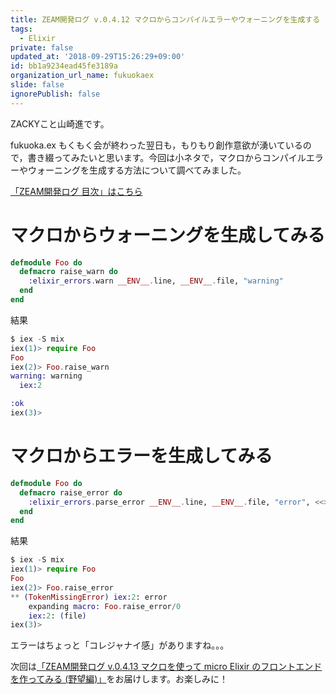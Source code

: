 ```yaml
---
title: ZEAM開発ログ v.0.4.12 マクロからコンパイルエラーやウォーニングを生成する
tags:
  - Elixir
private: false
updated_at: '2018-09-29T15:26:29+09:00'
id: bb1a9234ead45fe3189a
organization_url_name: fukuokaex
slide: false
ignorePublish: false
---
```

ZACKYこと山崎進です。

fukuoka.ex もくもく会が終わった翌日も，もりもり創作意欲が湧いているので，書き綴ってみたいと思います。今回は小ネタで，マクロからコンパイルエラーやウォーニングを生成する方法について調べてみました。

[「ZEAM開発ログ 目次」はこちら](https://qiita.com/zacky1972/items/70593ab2b70d192813df)

# マクロからウォーニングを生成してみる

```elixir
defmodule Foo do
  defmacro raise_warn do
    :elixir_errors.warn __ENV__.line, __ENV__.file, "warning"
  end
end
```

結果

```elixir
$ iex -S mix
iex(1)> require Foo
Foo
iex(2)> Foo.raise_warn
warning: warning
  iex:2

:ok
iex(3)> 
```

# マクロからエラーを生成してみる

```elixir
defmodule Foo do
  defmacro raise_error do
    :elixir_errors.parse_error __ENV__.line, __ENV__.file, "error", <<>>
  end
end
```

結果

```elixir
$ iex -S mix
iex(1)> require Foo
Foo
iex(2)> Foo.raise_error
** (TokenMissingError) iex:2: error
    expanding macro: Foo.raise_error/0
    iex:2: (file)
iex(3)> 
```

エラーはちょっと「コレジャナイ感」がありますね。。。

次回は[「ZEAM開発ログ v.0.4.13 マクロを使って micro Elixir のフロントエンドを作ってみる (野望編)」](https://qiita.com/zacky1972/items/828ccfc4ce79e716541c)をお届けします。お楽しみに！
